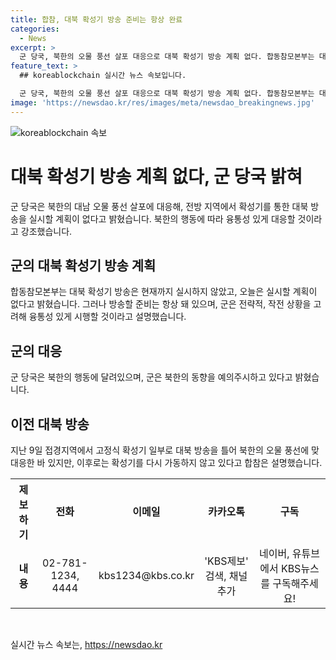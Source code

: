 ```yaml
---
title: 합참, 대북 확성기 방송 준비는 항상 완료
categories:
  - News
excerpt: >
  군 당국, 북한의 오물 풍선 살포 대응으로 대북 확성기 방송 계획 없다. 합동참모본부는 대북 확성기 방송은 현재까지 실시하지 않았고, 오늘은 (실시 계획이) 없다고 밝혔으며, 방송할 준비는 항상 돼 있다고 설명했습니다. 군은 북한의 동향을 예의주시하고, 지난 9일에도 오물 풍선에 대응하기 위해 대북 방송을 했으나 이후로는 가동하지 않았다고 전했습니다. 오물풍선 내용물 확인 결과 우리 측 피해 없었음을 강조했습니다.
feature_text: >
  ## koreablockchain 실시간 뉴스 속보입니다.

  군 당국, 북한의 오물 풍선 살포 대응으로 대북 확성기 방송 계획 없다. 합동참모본부는 대북 확성기 방송은 현재까지 실시하지 않았고, 오늘은 (실시 계획이) 없다고 밝혔으며, 방송할 준비는 항상 돼 있다고 설명했습니다. 군은 북한의 동향을 예의주시하고, 지난 9일에도 오물 풍선에 대응하기 위해 대북 방송을 했으나 이후로는 가동하지 않았다고 전했습니다. 오물풍선 내용물 확인 결과 우리 측 피해 없었음을 강조했습니다.
image: 'https://newsdao.kr/res/images/meta/newsdao_breakingnews.jpg'
---
```


<p><img src="https://newsdao.kr/res/images/meta/newsdao_breakingnews.jpg" alt="koreablockchain 속보" /></p>

<h1>대북 확성기 방송 계획 없다, 군 당국 밝혀</h1>

<p data-ke-size="size16">군 당국은 북한의 대남 오물 풍선 살포에 대응해, 전방 지역에서 확성기를 통한 대북 방송을 실시할 계획이 없다고 밝혔습니다. 북한의 행동에 따라 융통성 있게 대응할 것이라고 강조했습니다.</p>

<h2 data-ke-size="size26">군의 대북 확성기 방송 계획</h2>

<p data-ke-size="size16">합동참모본부는 대북 확성기 방송은 현재까지 실시하지 않았고, 오늘은 실시할 계획이 없다고 밝혔습니다. 그러나 방송할 준비는 항상 돼 있으며, 군은 전략적, 작전 상황을 고려해 융통성 있게 시행할 것이라고 설명했습니다.</p>

<h2 data-ke-size="size26">군의 대응</h2>

<p data-ke-size="size16">군 당국은 북한의 행동에 달려있으며, 군은 북한의 동향을 예의주시하고 있다고 밝혔습니다.</p>

<h2 data-ke-size="size26">이전 대북 방송</h2>

<p data-ke-size="size16">지난 9일 접경지역에서 고정식 확성기 일부로 대북 방송을 틀어 북한의 오물 풍선에 맞대응한 바 있지만, 이후로는 확성기를 다시 가동하지 않고 있다고 합참은 설명했습니다.</p>

<table>
  <tr>
    <th>제보하기</th>
    <td style="text-align: center; height: 17px;"><b>전화</b></td>
    <td style="text-align: center; height: 17px;"><b>이메일</b></td>
    <td style="text-align: center; height: 17px;"><b>카카오톡</b></td>
    <td style="text-align: center; height: 17px;"><b>구독</b></td>
  </tr>
  <tr>
    <td style="text-align: center; height: 17px;"><b>내용</b></td>
    <td style="text-align: center;">02-781-1234, 4444</td>
    <td style="text-align: center;">kbs1234@kbs.co.kr</td>
    <td style="text-align: center;">'KBS제보' 검색, 채널 추가</td>
    <td style="text-align: center;">네이버, 유튜브에서 KBS뉴스를 구독해주세요!</td>
  </tr>
</table>

<p data-ke-size="size16">&nbsp;</p>
실시간 뉴스 속보는, <a href="https://newsdao.kr" rel="dofollow">https://newsdao.kr</a>


